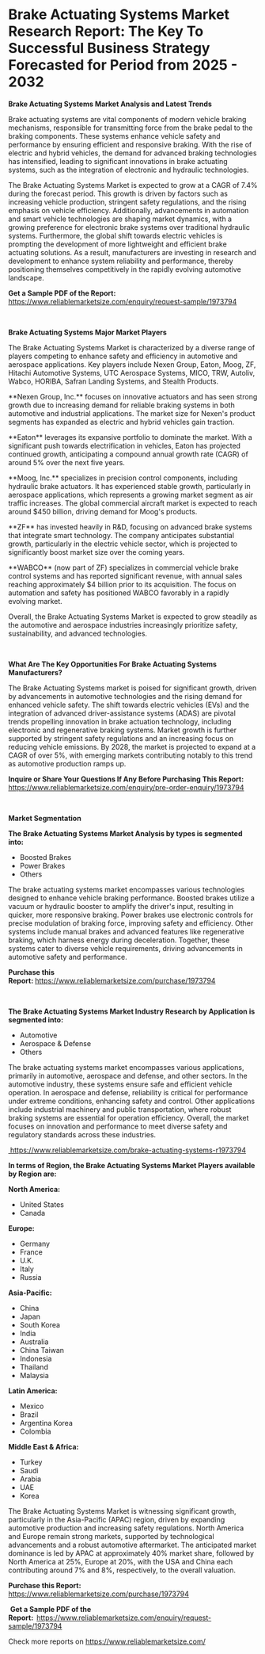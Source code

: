 <p><h1>Brake Actuating Systems Market Research Report: The Key To Successful Business Strategy Forecasted for Period from 2025 - 2032</h1></p><p><strong>Brake Actuating Systems Market Analysis and Latest Trends</strong></p>
<p><p>Brake actuating systems are vital components of modern vehicle braking mechanisms, responsible for transmitting force from the brake pedal to the braking components. These systems enhance vehicle safety and performance by ensuring efficient and responsive braking. With the rise of electric and hybrid vehicles, the demand for advanced braking technologies has intensified, leading to significant innovations in brake actuating systems, such as the integration of electronic and hydraulic technologies.</p><p>The Brake Actuating Systems Market is expected to grow at a CAGR of 7.4% during the forecast period. This growth is driven by factors such as increasing vehicle production, stringent safety regulations, and the rising emphasis on vehicle efficiency. Additionally, advancements in automation and smart vehicle technologies are shaping market dynamics, with a growing preference for electronic brake systems over traditional hydraulic systems. Furthermore, the global shift towards electric vehicles is prompting the development of more lightweight and efficient brake actuating solutions. As a result, manufacturers are investing in research and development to enhance system reliability and performance, thereby positioning themselves competitively in the rapidly evolving automotive landscape.</p></p>
<p><strong>Get a Sample PDF of the Report:&nbsp;</strong> <a href="https://www.reliablemarketsize.com/enquiry/request-sample/1973794?utm_campaign=1895&utm_medium=2&utm_source=Github&utm_content=ia&utm_term=01032025&utm_id=brake-actuating-systems">https://www.reliablemarketsize.com/enquiry/request-sample/1973794</a></p>
<p>&nbsp;</p>
<p><strong>Brake Actuating Systems Major Market Players</strong></p>
<p><p>The Brake Actuating Systems Market is characterized by a diverse range of players competing to enhance safety and efficiency in automotive and aerospace applications. Key players include Nexen Group, Eaton, Moog, ZF, Hitachi Automotive Systems, UTC Aerospace Systems, MICO, TRW, Autoliv, Wabco, HORIBA, Safran Landing Systems, and Stealth Products.</p><p>**Nexen Group, Inc.** focuses on innovative actuators and has seen strong growth due to increasing demand for reliable braking systems in both automotive and industrial applications. The market size for Nexen's product segments has expanded as electric and hybrid vehicles gain traction.</p><p>**Eaton** leverages its expansive portfolio to dominate the market. With a significant push towards electrification in vehicles, Eaton has projected continued growth, anticipating a compound annual growth rate (CAGR) of around 5% over the next five years.</p><p>**Moog, Inc.** specializes in precision control components, including hydraulic brake actuators. It has experienced stable growth, particularly in aerospace applications, which represents a growing market segment as air traffic increases. The global commercial aircraft market is expected to reach around $450 billion, driving demand for Moog's products.</p><p>**ZF** has invested heavily in R&D, focusing on advanced brake systems that integrate smart technology. The company anticipates substantial growth, particularly in the electric vehicle sector, which is projected to significantly boost market size over the coming years.</p><p>**WABCO** (now part of ZF) specializes in commercial vehicle brake control systems and has reported significant revenue, with annual sales reaching approximately $4 billion prior to its acquisition. The focus on automation and safety has positioned WABCO favorably in a rapidly evolving market.</p><p>Overall, the Brake Actuating Systems Market is expected to grow steadily as the automotive and aerospace industries increasingly prioritize safety, sustainability, and advanced technologies.</p></p>
<p>&nbsp;</p>
<p><strong>What Are The Key Opportunities For Brake Actuating Systems Manufacturers?</strong></p>
<p><p>The Brake Actuating Systems market is poised for significant growth, driven by advancements in automotive technologies and the rising demand for enhanced vehicle safety. The shift towards electric vehicles (EVs) and the integration of advanced driver-assistance systems (ADAS) are pivotal trends propelling innovation in brake actuation technology, including electronic and regenerative braking systems. Market growth is further supported by stringent safety regulations and an increasing focus on reducing vehicle emissions. By 2028, the market is projected to expand at a CAGR of over 5%, with emerging markets contributing notably to this trend as automotive production ramps up.</p></p>
<p><strong>Inquire or Share Your Questions If Any Before Purchasing This Report:</strong> <a href="https://www.reliablemarketsize.com/enquiry/pre-order-enquiry/1973794?utm_campaign=1895&utm_medium=2&utm_source=Github&utm_content=ia&utm_term=01032025&utm_id=brake-actuating-systems">https://www.reliablemarketsize.com/enquiry/pre-order-enquiry/1973794</a></p>
<p>&nbsp;</p>
<p><strong>Market Segmentation</strong></p>
<p><strong>The Brake Actuating Systems Market Analysis by types is segmented into:</strong></p>
<p><ul><li>Boosted Brakes</li><li>Power Brakes</li><li>Others</li></ul></p>
<p><p>The brake actuating systems market encompasses various technologies designed to enhance vehicle braking performance. Boosted brakes utilize a vacuum or hydraulic booster to amplify the driver's input, resulting in quicker, more responsive braking. Power brakes use electronic controls for precise modulation of braking force, improving safety and efficiency. Other systems include manual brakes and advanced features like regenerative braking, which harness energy during deceleration. Together, these systems cater to diverse vehicle requirements, driving advancements in automotive safety and performance.</p></p>
<p><strong>Purchase this Report:&nbsp;</strong><a href="https://www.reliablemarketsize.com/purchase/1973794?utm_campaign=1895&utm_medium=2&utm_source=Github&utm_content=ia&utm_term=01032025&utm_id=brake-actuating-systems">https://www.reliablemarketsize.com/purchase/1973794</a></p>
<p>&nbsp;</p>
<p><strong>The Brake Actuating Systems Market Industry Research by Application is segmented into:</strong></p>
<p><ul><li>Automotive</li><li>Aerospace & Defense</li><li>Others</li></ul></p>
<p><p>The brake actuating systems market encompasses various applications, primarily in automotive, aerospace and defense, and other sectors. In the automotive industry, these systems ensure safe and efficient vehicle operation. In aerospace and defense, reliability is critical for performance under extreme conditions, enhancing safety and control. Other applications include industrial machinery and public transportation, where robust braking systems are essential for operation efficiency. Overall, the market focuses on innovation and performance to meet diverse safety and regulatory standards across these industries.</p></p>
<p><a href="https://www.reliablemarketsize.com/brake-actuating-systems-r1973794?utm_campaign=1895&utm_medium=2&utm_source=Github&utm_content=ia&utm_term=01032025&utm_id=brake-actuating-systems">&nbsp;https://www.reliablemarketsize.com/brake-actuating-systems-r1973794</a></p>
<p><strong>In terms of Region, the Brake Actuating Systems Market Players available by Region are:</strong></p>
<p>
    <p> <strong> North America: </strong>
        <ul>
            <li>United States</li>
            <li>Canada</li>
        </ul>
        </p> 
    <p> <strong> Europe: </strong>
        <ul>
            <li>Germany</li>
            <li>France</li>
            <li>U.K.</li>
            <li>Italy</li>
            <li>Russia</li>
        </ul>
        </p> 
    <p> <strong> Asia-Pacific: </strong>
        <ul>
            <li>China</li>
            <li>Japan</li>
            <li>South Korea</li>
            <li>India</li>
            <li>Australia</li>
            <li>China Taiwan</li>
            <li>Indonesia</li>
            <li>Thailand</li>
            <li>Malaysia</li>
        </ul>
        </p> 
    <p> <strong> Latin America: </strong>
        <ul>
            <li>Mexico</li>
            <li>Brazil</li>
            <li>Argentina Korea</li>
            <li>Colombia</li>
        </ul>
        </p> 
    <p> <strong> Middle East & Africa: </strong>
        <ul>
            <li>Turkey</li>
            <li>Saudi</li>
            <li>Arabia</li>
            <li>UAE</li>
            <li>Korea</li>
        </ul>
    </p>
    </p>
<p><p>The Brake Actuating Systems Market is witnessing significant growth, particularly in the Asia-Pacific (APAC) region, driven by expanding automotive production and increasing safety regulations. North America and Europe remain strong markets, supported by technological advancements and a robust automotive aftermarket. The anticipated market dominance is led by APAC at approximately 40% market share, followed by North America at 25%, Europe at 20%, with the USA and China each contributing around 7% and 8%, respectively, to the overall valuation.</p></p>
<p><strong>Purchase this Report: </strong><a href="https://www.reliablemarketsize.com/purchase/1973794?utm_campaign=1895&utm_medium=2&utm_source=Github&utm_content=ia&utm_term=01032025&utm_id=brake-actuating-systems">https://www.reliablemarketsize.com/purchase/1973794</a></p>
<p>&nbsp;<strong>Get a Sample PDF of the Report:&nbsp;&nbsp;</strong><a href="https://www.reliablemarketsize.com/enquiry/request-sample/1973794?utm_campaign=1895&utm_medium=2&utm_source=Github&utm_content=ia&utm_term=01032025&utm_id=brake-actuating-systems">https://www.reliablemarketsize.com/enquiry/request-sample/1973794</a></p>
<p><strong></strong></p>
<p>Check more reports on <a href="https://www.reliablemarketsize.com/?utm_campaign=1895&utm_medium=2&utm_source=Github&utm_content=ia&utm_term=01032025&utm_id=brake-actuating-systems">https://www.reliablemarketsize.com/</a></p>